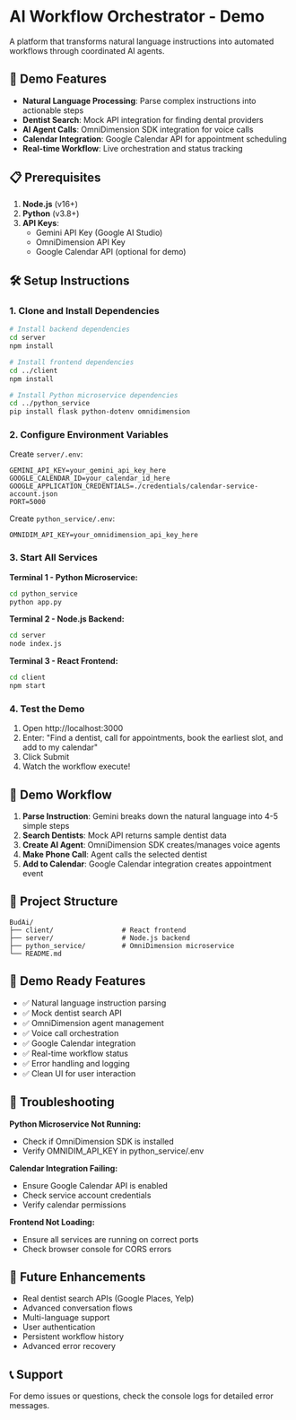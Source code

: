 # AI Workflow Orchestrator - Demo

A platform that transforms natural language instructions into automated workflows through coordinated AI agents.

## 🚀 Demo Features

- **Natural Language Processing**: Parse complex instructions into actionable steps
- **Dentist Search**: Mock API integration for finding dental providers
- **AI Agent Calls**: OmniDimension SDK integration for voice calls
- **Calendar Integration**: Google Calendar API for appointment scheduling
- **Real-time Workflow**: Live orchestration and status tracking

## 📋 Prerequisites

1. **Node.js** (v16+)
2. **Python** (v3.8+)
3. **API Keys**:
   - Gemini API Key (Google AI Studio)
   - OmniDimension API Key
   - Google Calendar API (optional for demo)

## 🛠️ Setup Instructions

### 1. Clone and Install Dependencies

```bash
# Install backend dependencies
cd server
npm install

# Install frontend dependencies
cd ../client
npm install

# Install Python microservice dependencies
cd ../python_service
pip install flask python-dotenv omnidimension
```

### 2. Configure Environment Variables

Create `server/.env`:
```env
GEMINI_API_KEY=your_gemini_api_key_here
GOOGLE_CALENDAR_ID=your_calendar_id_here
GOOGLE_APPLICATION_CREDENTIALS=./credentials/calendar-service-account.json
PORT=5000
```

Create `python_service/.env`:
```env
OMNIDIM_API_KEY=your_omnidimension_api_key_here
```

### 3. Start All Services

**Terminal 1 - Python Microservice:**
```bash
cd python_service
python app.py
```

**Terminal 2 - Node.js Backend:**
```bash
cd server
node index.js
```

**Terminal 3 - React Frontend:**
```bash
cd client
npm start
```

### 4. Test the Demo

1. Open http://localhost:3000
2. Enter: "Find a dentist, call for appointments, book the earliest slot, and add to my calendar"
3. Click Submit
4. Watch the workflow execute!

## 🔧 Demo Workflow

1. **Parse Instruction**: Gemini breaks down the natural language into 4-5 simple steps
2. **Search Dentists**: Mock API returns sample dentist data
3. **Create AI Agent**: OmniDimension SDK creates/manages voice agents
4. **Make Phone Call**: Agent calls the selected dentist
5. **Add to Calendar**: Google Calendar integration creates appointment event

## 📁 Project Structure

```
BudAi/
├── client/                 # React frontend
├── server/                 # Node.js backend
├── python_service/         # OmniDimension microservice
└── README.md
```

## 🎯 Demo Ready Features

- ✅ Natural language instruction parsing
- ✅ Mock dentist search API
- ✅ OmniDimension agent management
- ✅ Voice call orchestration
- ✅ Google Calendar integration
- ✅ Real-time workflow status
- ✅ Error handling and logging
- ✅ Clean UI for user interaction

## 🚨 Troubleshooting

**Python Microservice Not Running:**
- Check if OmniDimension SDK is installed
- Verify OMNIDIM_API_KEY in python_service/.env

**Calendar Integration Failing:**
- Ensure Google Calendar API is enabled
- Check service account credentials
- Verify calendar permissions

**Frontend Not Loading:**
- Ensure all services are running on correct ports
- Check browser console for CORS errors

## 🔮 Future Enhancements

- Real dentist search APIs (Google Places, Yelp)
- Advanced conversation flows
- Multi-language support
- User authentication
- Persistent workflow history
- Advanced error recovery

## 📞 Support

For demo issues or questions, check the console logs for detailed error messages. 